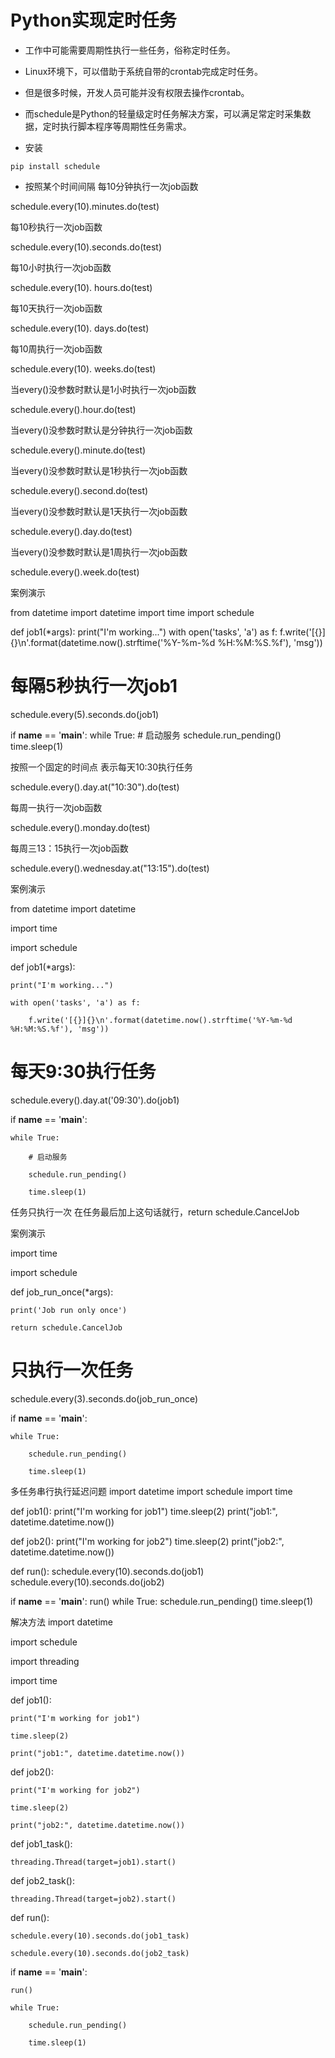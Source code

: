 # Python实现定时任务
 - 工作中可能需要周期性执行一些任务，俗称定时任务。
 - Linux环境下，可以借助于系统自带的crontab完成定时任务。
 - 但是很多时候，开发人员可能并没有权限去操作crontab。
 - 而schedule是Python的轻量级定时任务解决方案，可以满足常定时采集数据，定时执行脚本程序等周期性任务需求。

- 安装
```
pip install schedule
```
- 按照某个时间间隔
每10分钟执行一次job函数

schedule.every(10).minutes.do(test)

 

每10秒执行一次job函数

schedule.every(10).seconds.do(test)

 

每10小时执行一次job函数

schedule.every(10). hours.do(test)

 

每10天执行一次job函数

schedule.every(10). days.do(test)

 

每10周执行一次job函数

schedule.every(10). weeks.do(test)

 

 

当every()没参数时默认是1小时执行一次job函数

schedule.every().hour.do(test)

 

当every()没参数时默认是分钟执行一次job函数

schedule.every().minute.do(test)

 

当every()没参数时默认是1秒执行一次job函数

schedule.every().second.do(test)

 

当every()没参数时默认是1天执行一次job函数

schedule.every().day.do(test)

 

当every()没参数时默认是1周执行一次job函数

schedule.every().week.do(test)

 

案例演示

from datetime import datetime
import time
import schedule


def job1(*args):
    print("I'm working...")
    with open('tasks', 'a') as f:
        f.write('[{}]{}\n'.format(datetime.now().strftime('%Y-%m-%d %H:%M:%S.%f'), 'msg'))


# 每隔5秒执行一次job1
schedule.every(5).seconds.do(job1)


if __name__ == '__main__':
    while True:
        # 启动服务
        schedule.run_pending()
        time.sleep(1)

 

按照一个固定的时间点
表示每天10:30执行任务

schedule.every().day.at("10:30").do(test)

 

每周一执行一次job函数

schedule.every().monday.do(test)

 

每周三13：15执行一次job函数

schedule.every().wednesday.at("13:15").do(test)

 

案例演示

from datetime import datetime

import time

import schedule

 

 

def job1(*args):

    print("I'm working...")

    with open('tasks', 'a') as f:

        f.write('[{}]{}\n'.format(datetime.now().strftime('%Y-%m-%d %H:%M:%S.%f'), 'msg'))

 

# 每天9:30执行任务

schedule.every().day.at('09:30').do(job1)

 

 

if __name__ == '__main__':

    while True:

        # 启动服务

        schedule.run_pending()

        time.sleep(1)

 

任务只执行一次
在任务最后加上这句话就行，return schedule.CancelJob

案例演示

import time

import schedule

 

def job_run_once(*args):

    print('Job run only once')

    return schedule.CancelJob

 

 

# 只执行一次任务

schedule.every(3).seconds.do(job_run_once)

 

 

if __name__ == '__main__':

    while True:

        schedule.run_pending()

        time.sleep(1)

 

多任务串行执行延迟问题
import datetime
import schedule
import time


def job1():
    print("I'm working for job1")
    time.sleep(2)
    print("job1:", datetime.datetime.now())


def job2():
    print("I'm working for job2")
    time.sleep(2)
    print("job2:", datetime.datetime.now())


def run():
    schedule.every(10).seconds.do(job1)
    schedule.every(10).seconds.do(job2)

if __name__ == '__main__':
    run()
    while True:
        schedule.run_pending()
        time.sleep(1)

解决方法
import datetime

import schedule

import threading

import time

 

 

def job1():

    print("I'm working for job1")

    time.sleep(2)

    print("job1:", datetime.datetime.now())

 

 

def job2():

    print("I'm working for job2")

    time.sleep(2)

    print("job2:", datetime.datetime.now())

 

 

def job1_task():

    threading.Thread(target=job1).start()

 

 

def job2_task():

    threading.Thread(target=job2).start()

 

 

def run():

    schedule.every(10).seconds.do(job1_task)

    schedule.every(10).seconds.do(job2_task)

 

if __name__ == '__main__':

    run()

    while True:

        schedule.run_pending()

        time.sleep(1)